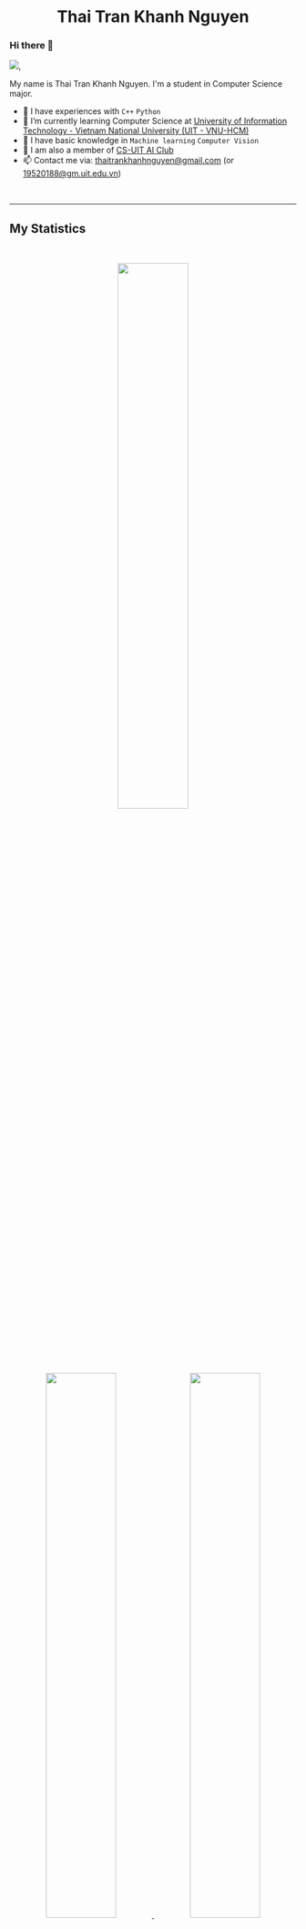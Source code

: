 

<h1 align="center">
  <b>Thai Tran Khanh Nguyen</b>
</h1>

### Hi there 👋 
<img src="https://profile-counter.glitch.me/ttknguyen/count.svg">,



My name is Thai Tran Khanh Nguyen. I'm a student in Computer Science major.   
- 🌱 I have experiences with ```C++``` ```Python```       
- 🌱 I’m currently learning Computer Science at [University of Information Technology - Vietnam National University (UIT - VNU-HCM)](https://en.uit.edu.vn/overview-vnuhcm-university-information-technology)   
- 🌱 I have basic knowledge in ```Machine learning``` ```Computer Vision```
- 👯 I am also a member of [CS-UIT AI Club ](https://aiclub.uit.edu.vn/)
- 📫 Contact me via: thaitrankhanhnguyen@gmail.com (or 19520188@gm.uit.edu.vn)

<br>
<hr>

## My Statistics

<br/>
<p align="center">
  <a href="https://abhigyantrips.dev/">
  <img width="49.5%" src="https://github-readme-stats.vercel.app/api?username=ttknguyen&show_icons=true&locale=en&theme=gruvbox&hide_border=true" />
  </a>
</p>

<p align="center">
  <a href="https://abhigyantrips.dev/">
  <img width="49.5%" src="https://github-readme-stats.vercel.app/api/top-langs?username=ttknguyen&show_icons=true&locale=en&layout=compact&theme=gruvbox&hide_border=true">    
  <img width="49.5%" src="https://github-readme-streak-stats.herokuapp.com/?user=ttknguyen&theme=gruvbox&hide_border=true" />
  </a>
</p>

[![Abhigyan Trips' Activity Graph](https://activity-graph.herokuapp.com/graph?username=Ttknguyen&custom_title=Thai%20Tran%20Khanh%20Nguyen's%20Contribution%20Graph&theme=gruvbox&bg_color=282828&hide_border=true&line=d1a01f&point=c58545)](https://abhigyantrips.dev)
------

<br>
<hr>

## 🛠️ My Skills

### 👉 Programming languages

<p align="left"> 
  
&emsp;
<a href="https://python.org/">
    <img alt="Python" src="https://img.shields.io/badge/Python-FFD43B?style=for-the-badge&logo=python&logoColor=darkgreen"/>
  </a>
  &emsp;
<a href="https://www.java.com/en/">
    <img alt="Java" src="https://img.shields.io/badge/C++-ED8B00?style=for-the-badge&logo=c%2B%2B&logoColor=white"/>
  </a>


</p>

### 👉 Frameworks
<p align="left"> 
  &emsp; 
  <a href="https://www.tensorflow.org/" target="_blank"> 
   <img alt="TensorFlow" src="https://img.shields.io/badge/TensorFlow-FF6F00?style=for-the-badge&logo=TensorFlow&logoColor=white">
  </a>   
  &emsp;
  <a href="https://scikit-learn.org/" target="_blank">
    <img alt="Scikit Learn" src="https://img.shields.io/badge/scikit_learn-F7931E?style=for-the-badge&logo=scikit-learn&logoColor=white">
  </a> 
   &emsp;
  <a href="https://keras.io/" target="_blank"> 
    <img alt="Keras" src="https://img.shields.io/badge/Keras-D00000?style=for-the-badge&logo=Keras&logoColor=white"/>
  </a>
  &emsp;
  <a href="https://pytorch.org/" target="_blank"> 
    <img alt="Pytorch" src="https://img.shields.io/badge/PyTorch-EE4C2C?style=for-the-badge&logo=PyTorch&logoColor=white"/>
  </a>
</p>

### 👉 Databases & Cloud Hosting
<p align="left">
  &emsp;
    <a href="https://www.mysql.com/"><img alt="MySQL" src="https://img.shields.io/badge/MySQL-00000F?style=for-the-badge&logo=mysql&logoColor=white"></a>
  &emsp;
    <a href="https://www.sqlite.org/"><img alt="SQLite" src ="https://img.shields.io/badge/SQLite-07405E?style=for-the-badge&logo=sqlite&logoColor=white"/></a>
  &emsp;
    <a href="https://www.github.com"><img alt="GitHub Pages" src="https://img.shields.io/badge/GitHub-100000?style=for-the-badge&logo=github&logoColor=white"></a>

 ### 👉 Software & Tools
 
<p>
  &emsp;
    <a href="#"><img alt="Git" src="https://img.shields.io/badge/Git-F05032?style=for-the-badge&logo=git&logoColor=white"></a>
  &emsp;
    <a href="#"><img alt="Linux" src="https://img.shields.io/badge/Linux-FCC624?style=for-the-badge&logo=linux&logoColor=black"></a>
  &emsp;
    <a href="#"><img alt="Google Colab" src="https://img.shields.io/badge/Colab-F9AB00?style=for-the-badge&logo=googlecolab&color=525252"></a>
  &emsp;
    <a href="#"><img alt="Visual Studio Code" src="https://img.shields.io/badge/Visual_Studio_Code-0078D4?style=for-the-badge&logo=visual%20studio%20code&logoColor=white"></a>
  &emsp;
    <a href="#"><img alt="Stack Overflow" src="https://img.shields.io/badge/Stack_Overflow-FE7A16?style=for-the-badge&logo=stack-overflow&logoColor=white"></a>
    &emsp;
    <a href="#"><img alt="Docker" src="https://img.shields.io/badge/Docker-2CA5E0?style=for-the-badge&logo=docker&logoColor=white"></a>
    &emsp;
    <a href="#"><img alt="Trello" src="https://img.shields.io/badge/Trello-0052CC?style=for-the-badge&logo=trello&logoColor=white"></a>
    &emsp;
    
</p>
<p align="center"><img src="https://media.giphy.com/media/QaMcXSekUWx7aogAUr/giphy.gif" width="30" />&nbsp;Git profile Trophies</p><br>
<img src="https://github-profile-trophy.vercel.app/?username=ttknguyen&theme=gruvbox" />

<br>
<hr>

## <h2> Connect with me </h2>

<a href="mailto:thaitrankhanhnguyen@gmail.com"><img src="https://img.shields.io/badge/Gmail-FFFFFF?style=for-the-badge&logo=Gmail&logoColor=white%"/></a>
<a href="https://www.facebook.com/thaittrankhanhnguyen"><img src="https://img.shields.io/badge/Facebook-%230077B5.svg?&style=for-the-badge&logo=Facebook&logoColor=white"/></a>
<a href="https://www.instagram.com/ttk.nguyen/"><img src="https://img.shields.io/badge/Instagram-E4405F?style=for-the-badge&logo=Instagram&logoColor=white"/></a>

<img src='https://raw.githubusercontent.com/ShahriarShafin/ShahriarShafin/main/Assets/handshake.gif' width="100px"> 


<br>
<hr>

Credits: [ttknguyen](https://github.com/ttknguyen)

Last Edited on: 15/01/2021
